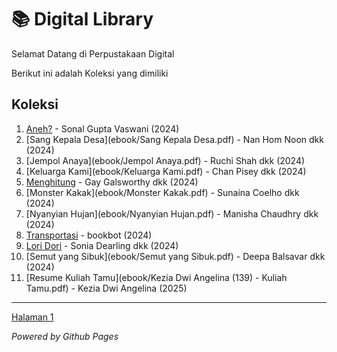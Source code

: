 # 📚 Digital Library

Selamat Datang di Perpustakaan Digital

Berikut ini adalah Koleksi yang dimiliki
## Koleksi

1. [Aneh?](ebook/Aneh.pdf) - Sonal Gupta Vaswani (2024)
2. [Sang Kepala Desa](ebook/Sang Kepala Desa.pdf) - Nan Hom Noon dkk (2024)
3. [Jempol Anaya](ebook/Jempol Anaya.pdf) - Ruchi Shah dkk (2024)
4. [Keluarga Kami](ebook/Keluarga Kami.pdf) - Chan Pisey dkk (2024)
5. [Menghitung](ebook/Menghitung.pdf) - Gay Galsworthy dkk (2024)
6. [Monster Kakak](ebook/Monster Kakak.pdf) - Sunaina Coelho dkk (2024)
7. [Nyanyian Hujan](ebook/Nyanyian Hujan.pdf) - Manisha Chaudhry dkk (2024)
8. [Transportasi](ebook/Transportasi.pdf) - bookbot (2024)
9. [Lori Dori](ebook/loridori.pdf) - Sonia Dearling dkk (2024)
10. [Semut yang Sibuk](ebook/Semut yang Sibuk.pdf) - Deepa Balsavar dkk (2024)
11. [Resume Kuliah Tamu](ebook/Kezia Dwi Angelina (139) - Kuliah Tamu.pdf) - Kezia Dwi Angelina (2025)

---
[Halaman 1](webti/halaman1.html)

*Powered by Github Pages*
